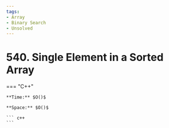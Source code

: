 ```yaml
---
tags:
- Array
- Binary Search
- Unsolved
---
```



# 540. Single Element in a Sorted Array

=== "C++"

    **Time:** $O()$

    **Space:** $O()$

    ``` c++
    ```